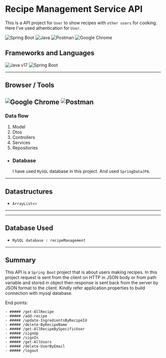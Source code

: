 # Recipe Management Service API
This is a API project for `User` to show recipes with `other users` for cooking. Here I've used athentication for `User`.

![Spring Boot](https://img.shields.io/badge/Spring_Boot-F2F4F9?style=for-the-badge&logo=spring-boot "Spring Boot") ![Java](https://img.shields.io/badge/java-%23ED8B00.svg?style=for-the-badge&logo=openjdk&logoColor=white "Java") ![Postman](https://img.shields.io/badge/Postman-FF6C37?style=for-the-badge&logo=postman&logoColor=white "Postman") ![Google Chrome](https://img.shields.io/badge/Google%20Chrome-4285F4?style=for-the-badge&logo=GoogleChrome&logoColor=white "Google Chrome")

## Frameworks and Languages
![Java v17](https://img.shields.io/badge/Java-v17-green "Java 17") ![Spring Boot](https://img.shields.io/badge/Spring%20Boot-v3.0.6-brightgreen "Spring Boot v3.0.6")

---
## Browser / Tools
![Google Chrome](https://img.shields.io/badge/Google%20Chrome-v112.0.5615.138-yellow "Google Chrome") ![Postman](https://img.shields.io/badge/Postman-v10.13.0-orange "Postman")
---

### Data flow
1. Model
2. Dtos
3. Controllers
4. Services
5. Repositories

- ### Database
    I have used `MySQL` database in this project. And used `SpringDataJPA`.
---
## Datastructures
- `ArrayList<>`
---
---
## Database Used
- `MySQL database : recipeManagement`
---
## Summary
This API is a `Spring Boot` project that is about users making recipes. In this project request is sent from the client on HTTP in JSON body or from path variable and stored in object then response is sent back from the server by JSON format to the client. Kindly refer application.properties to build connection with mysql database.

End points:
  
    - ##### /get-AllRecipe
    - ##### /add-recipe
    - ##### /update-IngredientsByRecipeId
    - ##### /delete-ByRecipeName
    - ##### /get-AllRecipeBySpecificUser
    - ##### /signUp
    - ##### /signIn
    - ##### /get-AllUsers
    - ##### /delete-UserByEmail
    - ##### /logout

